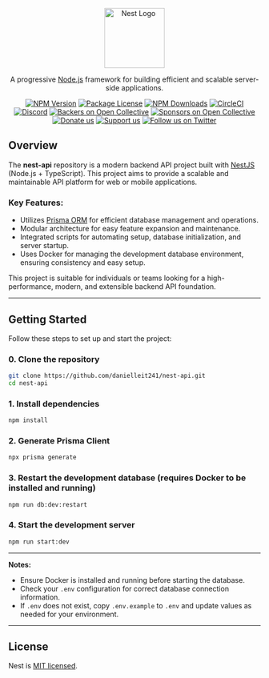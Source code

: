 <p align="center">
  <a href="http://nestjs.com/" target="blank"><img src="https://nestjs.com/img/logo-small.svg" width="120" alt="Nest Logo" /></a>
</p>

[circleci-image]: https://img.shields.io/circleci/build/github/nestjs/nest/master?token=abc123def456
[circleci-url]: https://circleci.com/gh/nestjs/nest

  <p align="center">A progressive <a href="http://nodejs.org" target="_blank">Node.js</a> framework for building efficient and scalable server-side applications.</p>
    <p align="center">
<a href="https://www.npmjs.com/~nestjscore" target="_blank"><img src="https://img.shields.io/npm/v/@nestjs/core.svg" alt="NPM Version" /></a>
<a href="https://www.npmjs.com/~nestjscore" target="_blank"><img src="https://img.shields.io/npm/l/@nestjs/core.svg" alt="Package License" /></a>
<a href="https://www.npmjs.com/~nestjscore" target="_blank"><img src="https://img.shields.io/npm/dm/@nestjs/common.svg" alt="NPM Downloads" /></a>
<a href="https://circleci.com/gh/nestjs/nest" target="_blank"><img src="https://img.shields.io/circleci/build/github/nestjs/nest/master" alt="CircleCI" /></a>
<a href="https://discord.gg/G7Qnnhy" target="_blank"><img src="https://img.shields.io/badge/discord-online-brightgreen.svg" alt="Discord"/></a>
<a href="https://opencollective.com/nest#backer" target="_blank"><img src="https://opencollective.com/nest/backers/badge.svg" alt="Backers on Open Collective" /></a>
<a href="https://opencollective.com/nest#sponsor" target="_blank"><img src="https://opencollective.com/nest/sponsors/badge.svg" alt="Sponsors on Open Collective" /></a>
  <a href="https://paypal.me/kamilmysliwiec" target="_blank"><img src="https://img.shields.io/badge/Donate-PayPal-ff3f59.svg" alt="Donate us"/></a>
    <a href="https://opencollective.com/nest#sponsor"  target="_blank"><img src="https://img.shields.io/badge/Support%20us-Open%20Collective-41B883.svg" alt="Support us"></a>
  <a href="https://twitter.com/nestframework" target="_blank"><img src="https://img.shields.io/twitter/follow/nestframework.svg?style=social&label=Follow" alt="Follow us on Twitter"></a>
</p>
  <!--[![Backers on Open Collective](https://opencollective.com/nest/backers/badge.svg)](https://opencollective.com/nest#backer)
  [![Sponsors on Open Collective](https://opencollective.com/nest/sponsors/badge.svg)](https://opencollective.com/nest#sponsor)-->

## Overview

The **nest-api** repository is a modern backend API project built with [NestJS](https://nestjs.com/) (Node.js + TypeScript). This project aims to provide a scalable and maintainable API platform for web or mobile applications.

### Key Features:
- Utilizes [Prisma ORM](https://www.prisma.io/) for efficient database management and operations.
- Modular architecture for easy feature expansion and maintenance.
- Integrated scripts for automating setup, database initialization, and server startup.
- Uses Docker for managing the development database environment, ensuring consistency and easy setup.

This project is suitable for individuals or teams looking for a high-performance, modern, and extensible backend API foundation.

---

## Getting Started

Follow these steps to set up and start the project:

### 0. Clone the repository
```bash
git clone https://github.com/danielleit241/nest-api.git
cd nest-api
```

### 1. Install dependencies
```bash
npm install
```

### 2. Generate Prisma Client
```bash
npx prisma generate
```

### 3. Restart the development database (requires Docker to be installed and running)
```bash
npm run db:dev:restart
```

### 4. Start the development server
```bash
npm run start:dev
```

---

**Notes:**
- Ensure Docker is installed and running before starting the database.
- Check your `.env` configuration for correct database connection information.
- If `.env` does not exist, copy `.env.example` to `.env` and update values as needed for your environment.

---

## License

Nest is [MIT licensed](https://github.com/nestjs/nest/blob/master/LICENSE).
